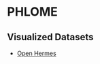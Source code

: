 # PHLOME

## Visualized Datasets
- [Open Hermes](https://youngphlo.github.io/visualized-datasets/open-hermes)
